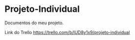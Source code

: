 # Projeto-Individual
Documentos do meu projeto.

Link do Trello
https://trello.com/b/lUD8y1x9/projeto-individual



